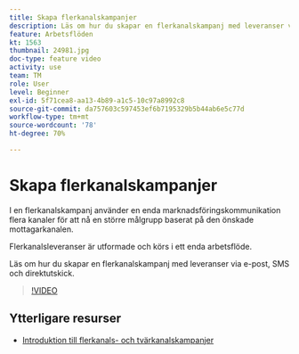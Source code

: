 ```yaml
---
title: Skapa flerkanalskampanjer
description: Läs om hur du skapar en flerkanalskampanj med leveranser via e-post, SMS och direktutskick.
feature: Arbetsflöden
kt: 1563
thumbnail: 24981.jpg
doc-type: feature video
activity: use
team: TM
role: User
level: Beginner
exl-id: 5f71cea8-aa13-4b89-a1c5-10c97a8992c8
source-git-commit: da757603c597453ef6b7195329b5b44ab6e5c77d
workflow-type: tm+mt
source-wordcount: '78'
ht-degree: 70%

---
```


# Skapa flerkanalskampanjer

I en flerkanalskampanj använder en enda marknadsföringskommunikation flera kanaler för att nå en större målgrupp baserat på den önskade mottagarkanalen.

Flerkanalsleveranser är utformade och körs i ett enda arbetsflöde.

Läs om hur du skapar en flerkanalskampanj med leveranser via e-post, SMS och direktutskick.

>[!VIDEO](https://video.tv.adobe.com/v/24981?quality=12)

## Ytterligare resurser

* [Introduktion till flerkanals- och tvärkanalskampanjer](/help/orchestrating-campaigns/introduction-to-cross-and-multi-channel-campaigns.md)
